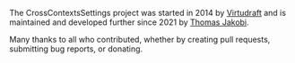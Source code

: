 The CrossContextsSettings project was started in 2014 by
[Virtudraft](https://github.com/virtudraft) and is maintained and developed
further since 2021 by [Thomas Jakobi](https://github.com/jako).

Many thanks to all who contributed, whether by creating pull requests,
submitting bug reports, or donating.